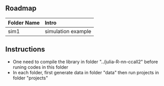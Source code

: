 

Roadmap
---------
|Folder Name |     Intro            |
|:------ |:----------- |
|sim1| simulation example |

Instructions
---------
* One need to compile the library in folder "../julia-R-nn-ccall2" before runing codes in this folder
* In each folder, first generate data in folder "data" then run projects in folder "projects"



